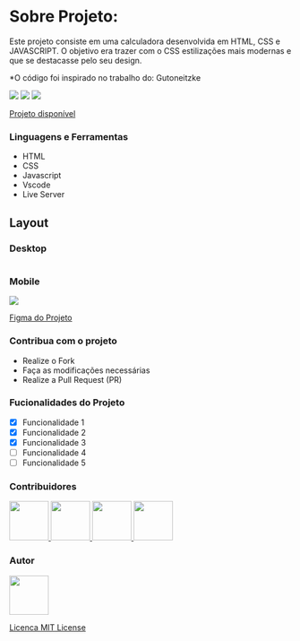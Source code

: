 # Sobre Projeto:

Este projeto consiste em uma calculadora desenvolvida em HTML, CSS e JAVASCRIPT.
O objetivo era trazer com o CSS estilizações mais modernas e que se destacasse pelo seu design.

*O código foi inspirado no trabalho do: Gutoneitzke

<img src="https://img.shields.io/github/stars/jessicamedeirosp/PROJETO-CSS?style=social">
<img src="https://img.shields.io/github/issues-pr-raw/jessicamedeirosp/PROJETO-CSS?style=social">
<img src="https://img.shields.io/github/issues-closed/jessicamedeirosp/PROJETO-CSS?style=social">

[Projeto disponível](https://projetocss-jesscoder.netlify.app/)

### Linguagens e Ferramentas

- HTML
- CSS
- Javascript
- Vscode
- Live Server

## Layout

### Desktop

<img src=""/>

### Mobile

<img src="https://placehold.co/200x400"/>

[Figma do Projeto](https://figma.com/)

### Contribua com o projeto

- Realize o Fork
- Faça as modificações necessárias
- Realize a Pull Request (PR)

### Fucionalidades do Projeto

- [x] Funcionalidade 1
- [x] Funcionalidade 2
- [x] Funcionalidade 3
- [ ] Funcionalidade 4
- [ ] Funcionalidade 5

### Contribuidores

<a href="https://github.com/jessicamedeirosp">
<img src="https://avatars.githubusercontent.com/u/20779100?v=4" width="70px" />
</a>
<a href="https://github.com/jessicamedeirosp">
<img src="https://avatars.githubusercontent.com/u/20779100?v=4" width="70px" />
</a>
<a href="https://github.com/jessicamedeirosp">
<img src="https://avatars.githubusercontent.com/u/20779100?v=4" width="70px" />
</a>
<a href="https://github.com/jessicamedeirosp">
<img src="https://avatars.githubusercontent.com/u/20779100?v=4" width="70px" />
</a>

### Autor

<a href="https://github.com/jessicamedeirosp">
<img src="https://avatars.githubusercontent.com/u/20779100?v=4" width="70px" />
</a>

[Licenca MIT License](http://creativecommons.org/licenses/by)
